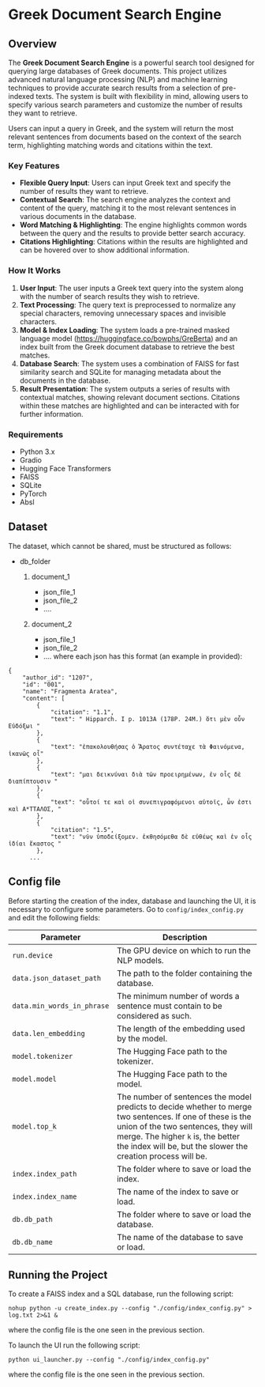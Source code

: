 # Greek Document Search Engine

## Overview

The **Greek Document Search Engine** is a powerful search tool designed for querying large databases of Greek documents. This project utilizes advanced natural language processing (NLP) and machine learning techniques to provide accurate search results from a selection of pre-indexed texts. The system is built with flexibility in mind, allowing users to specify various search parameters and customize the number of results they want to retrieve.

Users can input a query in Greek, and the system will return the most relevant sentences from documents based on the context of the search term, highlighting matching words and citations within the text. 

### Key Features
- **Flexible Query Input**: Users can input Greek text and specify the number of results they want to retrieve.
- **Contextual Search**: The search engine analyzes the context and content of the query, matching it to the most relevant sentences in various documents in the database.
- **Word Matching & Highlighting**: The engine highlights common words between the query and the results to provide better search accuracy.
- **Citations Highlighting**: Citations within the results are highlighted and can be hovered over to show additional information.

### How It Works

1. **User Input**: The user inputs a Greek text query into the system along with the number of search results they wish to retrieve.
2. **Text Processing**: The query text is preprocessed to normalize any special characters, removing unnecessary spaces and invisible characters.
3. **Model & Index Loading**: The system loads a pre-trained masked language model (https://huggingface.co/bowphs/GreBerta) and an index built from the Greek document database to retrieve the best matches.
4. **Database Search**: The system uses a combination of FAISS for fast similarity search and SQLite for managing metadata about the documents in the database.
5. **Result Presentation**: The system outputs a series of results with contextual matches, showing relevant document sections. Citations within these matches are highlighted and can be interacted with for further information.

### Requirements

- Python 3.x
- Gradio
- Hugging Face Transformers
- FAISS
- SQLite
- PyTorch
- Absl

## Dataset
The dataset, which cannot be shared, must be structured as follows:
- db_folder
   1. document_1
      - json_file_1
      - json_file_2
      - ....

   2. document_2
      - json_file_1
      - json_file_2
      - ....
where each json has this format (an example in provided):
```
{
    "author_id": "1207",
    "id": "001",
    "name": "Fragmenta Aratea",
    "content": [
        {
            "citation": "1.1",
            "text": " Hipparch. I p. 1013A (178P. 24M.) ὅτι μὲν οὖν Εὐδόξωι "
        },
        {
            "text": "ἐπακολουθήσας ὁ Ἄρατος συντέταχε τὰ Φαινόμενα, ἱκανῶς οἶ"
        },
        {
            "text": "μαι δεικνύναι διὰ τῶν προειρημένων, ἐν οἷς δὲ διαπίπτουσιν "
        },
        {
            "text": "οὗτοί τε καὶ οἱ συνεπιγραφόμενοι αὐτοῖς, ὧν ἐστι καὶ Α*ΤΤΑΛΟΣ, "
        },
        {
            "citation": "1.5",
            "text": "νῦν ὑποδείξομεν. ἐκθησόμεθα δὲ εὐθέως καὶ ἐν οἷς ἰδίαι ἕκαστος "
        },
      ...
```
## Config file
Before starting the creation of the index, database and launching the UI, it is necessary to configure some parameters. Go to `config/index_config.py` and edit the following fields:

| **Parameter**                     | **Description**                                                                                                                                 |
|-----------------------------------|-------------------------------------------------------------------------------------------------------------------------------------------------|
| `run.device`                      | The GPU device on which to run the NLP models.                                                                                               |
| `data.json_dataset_path`          | The path to the folder containing the database.                                                                                              |
| `data.min_words_in_phrase`        | The minimum number of words a sentence must contain to be considered as such.                                                               |
| `data.len_embedding`              | The length of the embedding used by the model.                                                                                              |
| `model.tokenizer`                 | The Hugging Face path to the tokenizer.                                                                                                      |
| `model.model`                     | The Hugging Face path to the model.                                                                                                           |
| `model.top_k`                     | The number of sentences the model predicts to decide whether to merge two sentences. If one of these is the union of the two sentences, they will merge. The higher `k` is, the better the index will be, but the slower the creation process will be. |
| `index.index_path`                | The folder where to save or load the index.                                                                                                  |
| `index.index_name`                | The name of the index to save or load.                                                                                                        |
| `db.db_path`                      | The folder where to save or load the database.                                                                                               |
| `db.db_name`                      | The name of the database to save or load.                                                                                                     |



## Running the Project
To create a FAISS index and a SQL database, run the following script:
```
nohup python -u create_index.py --config "./config/index_config.py" > log.txt 2>&1 &
```
where the config file is the one seen in the previous section.

To launch the UI run the following script:
```
python ui_launcher.py --config "./config/index_config.py" 
```
where the config file is the one seen in the previous section.

